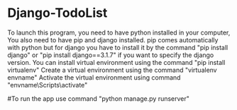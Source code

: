 # Django-TodoList
To launch this program, you need to have python installed in your computer, You also need to have pip and django installed.
pip comes automatically with python but for django you have to install it by the command "pip install django" or "pip install django==3.1.7" if you want to specify the django version.
You can install virtual environment using the command "pip install virtualenv"
Create a virtual environment using the command "virtualenv envname"
Activate the virtual environment using command "envname\Scripts\activate"

#To run the app
use command "python manage.py runserver"
